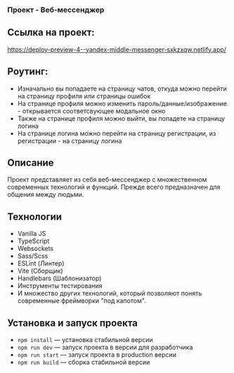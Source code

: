 ### Проект - Веб-мессенджер

## Ссылка на проект:
https://deploy-preview-4--yandex-middle-messenger-sxkzxqw.netlify.app/

## Роутинг:
* Изначально вы попадаете на страницу чатов, откуда можно перейти на страницу профиля или страницы ошибок
* На странице профиля можно изменить пароль/данные/изображение - открывается соответсвующее модальное окно
* Также на странице профиля можно выйти, вы попадете на страницу логина
* На странице логина можно перейти на страницу регистрации, из регистрации - на страницу логина

## Описание

Проект представляет из себя веб-мессенджер с множественном современных технологий и функций. Прежде всего предназначен для общения между людьми.

## Технологии
* Vanilla JS
* TypeScript
* Websockets
* Sass/Scss
* ESLint (Линтер)
* Vite (Сборщик)
* Handlebars (Шаблонизатор)
* Инструменты тестирования
* И множество других технологий, который позволяют понять современные фреймворки "под капотом".

## Установка и запуск проекта

- `npm install` — установка стабильной версии
- `npm run dev` — запуск проекта в версии для разработчика
- `npm run start` — запуск проекта в production версии
- `npm run build` — сборка стабильной версии
